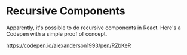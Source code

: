 # Recursive Components

Apparently, it's possible to do recursive components in React. Here's a Codepen with a simple proof of concept. 

https://codepen.io/alexanderson1993/pen/RZbKeR
